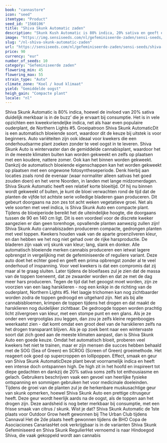 ```yaml
---
book: "cannastore"
icon: "seed"
itemtype: "Product"
seed_id: "1560106"
title: "Shiva Skunk Automatic zaden"
description: "Skunk Kush Automatic is 80% indica, 20% sativa en geeft een intense, ontspannen cerebrale high. De compacte planten zijn robuust en kweekvriendelijk."
image: "https://img.sensiseeds.com/nl/gefeminiseerde-zaden/sensi-seeds/shiva-skunk-automatic-image.png"
slug: "/nl-shiva-skunk-automatic-zaden"
url: "https://sensiseeds.com/nl/gefeminiseerde-zaden/sensi-seeds/shiva-skunk-automatic?a_aid=cannastore"
price: 90
currency: "eur"
number_of_seeds: 10
category: "Gefeminiseerde zaden"
flowering_min: 45
flowering_max: 55
strain_type: "Auto"
climate_zone: "Koel / koud klimaat"
yield: "Gemiddelde oogst"
heigh_gain: "Compacte plant"
locale: "nl"
---
```

Shiva Skunk Automatic is 80% indica, hoewel de invloed van 20% sativa duidelijk merkbaar is in de buzz’ die je ervaart bij consumptie. Het is in vele opzichten een kweekvriendeljke indica, net als haar even populaire ouderplant, de Northern Lights #5. Groeipatroon Shiva Skunk AutomaticDit is een automatisch bloeiende soort, waardoor dit de keuze bij uitstek is voor beginners. Auto variëteiten zijn ook ideaal voor kwekers die een onderhoudsarme plant zoeken zonder te veel oogst in te leveren. Shiva Skunk Auto is wintervaster dan de gemiddelde cannabisplant, waardoor het in de meeste klimaten buiten kan worden gekweekt en zelfs op plaatsen met een koudere, nattere zomer. Ook kan het binnen worden gekweekt. Dankzij de automatisch bloeiende eigenschappen kan het worden gekweekt op plaatsen met een ongewone fotosyntheseperiode. Denk hierbij aan locaties zoals rond de evenaar (waar normaliter alleen sativas het goed zouden doen) en het verre Noorden, in landen met lange midzomerdagen. Shiva Skunk Automatic heeft een relatief korte bloeitijd. Of hij nu binnen wordt gekweekt of buiten, je kunt de bloei verwachten rond de tijd dat de planten de vijfde tot achtste serie volledige bladeren gaan produceren. Dit gebeurt doorgaans na zon zes tot acht weken vegetatieve groei. Net als vele soorten met veel indica, is Shiva Skunk Auto een compacte plant. Tijdens de bloeiperiode bereikt het de uiteindelijke hoogte, die doorgaans tussen de 90 en 140 cm ligt. Dit is een voordeel voor de discrete kweker aangezien er dan geen torenhoge, opvallende planten aanwezig zullen zijn! Shiva Skunk Auto cannabiszaden produceren compacte, gedrongen planten met veel toppen. Kwekers houden vaak van de aparte groenzilveren kleur, en dan hebben we het nog niet gehad over de rijke harsproductie. De bladeren zijn vaak vrij skunk van kleur; lang, slank en donker. Alle automatisch bloeiende merken cannabis produceren een ietwat lagere opbrengst in vergelijking met de gefeminiseerde of reguliere variant. Deze auto doet het echter goed en geeft een prima opbrengst zonder al te veel onderhoud of inspanning. Voor veel kwekers is dat een compromis dat zij maar al te graag sluiten. Later tijdens de bloeifases zul je zien dat de massa van de toppen toeneemt, dat ze zwaarder worden en dat ze met de dag meer hars produceren. Tegen de tijd dat het geoogst moet worden, zijn ze voorzien van een laag harsklieren - nog een knikje in de richting van de ouderplant, Northern Lights #5. Het laagje trichomen kan nog zichtbaarder worden zodra de toppen gedroogd en uitgehard zijn. Net als bij alle cannabisbloemen, krimpen de toppen tijdens het drogen en dat maakt de harsklieren nog duidelijker zichtbaar. De gedroogde toppen worden prachtig licht zilvergroen van kleur, met een stompe punt en een glans. Als je ze onder een vergrootglas zou leggen, dan zou je zelfs kleine regenboogjes weerkaatst zien - dat komt omdat een groot deel van de harsklieren zelfs na het drogen transparant blijven. Als je op zoek bent naar een wintervaste soort dat zich goed aan de meeste klimaten aanpast, dan is Shiva Skunk Auto een goede keuze. Omdat het automatisch bloeit, proberen veel kwekers het niet te trainen, maar er zijn mensen die succes hebben behaald met de SOG (Sea of Green) en SCROG (Screen of Green) groeimethode. Het reageert ook goed op supercroppen en lollipoppen. Effect, smaak en geur van Shiva Skunk AutomaticDeze plant bevat voornamelijk indica en heeft een intense doch ontspannen high. De high zit in het hoofd en inspireert tot diepe gedachten en dankzij de 20% sativa soms zelfs tot enthousiasme en gelach. Gebruikers beschrijven vaak een gevoel van heerlijke fysieke ontspanning en sommigen gebruiken het voor medicinale doeleinden. Tijdens de groei van de planten zul je de herkenbare muskusachtige geur van skunk opmerken, hoewel Shiva Skunk Auto een prettige citrusgeur heeft. Deze geur wordt heerlijk aards na de oogst, als de toppen aan het drogen zijn. Deze aardsheid is nog beter merkbaar bij consumptie, met een frisse smaak van citrus / skunk. Wist je dat? Shiva Skunk Automatic de 1ste plaats voor Outdoor Grow heeft gewonnen bij The Urban Club tijdens Cannaval Het de 2de plaats heeft gewonnen tijdens de BHO Copa de Asociaciones CanariasHet ook verkrijgbaar is in de varianten Shiva Skunk Gefeminiseerd en Shiva Skunk RegulierHet vernoemd is naar Hindoegod Shiva, die vaak gekoppeld wordt aan cannabis
